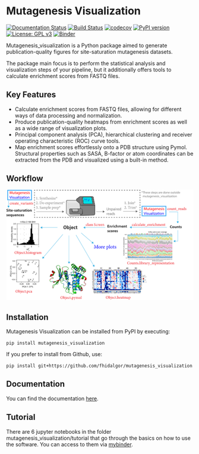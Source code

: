 # Mutagenesis Visualization
[![Documentation Status](https://readthedocs.org/projects/mutagenesis-visualization/badge/?version=latest)](https://mutagenesis-visualization.readthedocs.io/en/latest/?badge=latest)
[![Build Status](https://travis-ci.org/fhidalgor/mutagenesis_visualization.svg?branch=master)](https://travis-ci.org/fhidalgor/mutagenesis_visualization)
[![codecov](https://codecov.io/gh/fhidalgor/mutagenesis_visualization/branch/master/graph/badge.svg?token=QEAHI2DQDE)](https://codecov.io/gh/fhidalgor/mutagenesis_visualization)
[![PyPI version](https://badge.fury.io/py/mutagenesis-visualization.svg)](https://badge.fury.io/py/mutagenesis-visualization)
[![License: GPL v3](https://img.shields.io/badge/License-GPLv3-brightgreen.svg)](https://www.gnu.org/licenses/gpl-3.0)
[![Binder](https://mybinder.org/badge_logo.svg)](https://mybinder.org/v2/gh/fhidalgor/mutagenesis_visualization/HEAD?filepath=mutagenesis_visualization%2Ftutorial%2F)

Mutagenesis_visualization is a Python package aimed to generate publication-quality figures for site-saturation mutagenesis datasets.

The package main focus is to perform the statistical analysis and visualization steps of your pipeline, but it additionally offers tools to calculate enrichment scores from FASTQ files.

## Key Features

- Calculate enrichment scores from FASTQ files, allowing for different ways of data processing and normalization.
- Produce publication-quality heatmaps from enrichment scores as well as a wide range of visualization plots.
- Principal component analysis (PCA), hierarchical clustering and receiver operating characteristic (ROC) curve tools.
- Map enrichment scores effortlessly onto a PDB structure using Pymol. Structural properties such as SASA, B-factor or atom coordinates can be extracted from the PDB and visualized using a built-in method.

## Workflow

![Workflow](/docs/_static/workflow_v3.png)

## Installation

Mutagenesis Visualization can be installed from PyPI by executing:

```
pip install mutagenesis_visualization
```

If you prefer to install from Github, use:

```
pip install git+https://github.com/fhidalgor/mutagenesis_visualization
```

## Documentation

You can find the documentation [here](https://mutagenesis-visualization.readthedocs.io/en/latest/).


## Tutorial

There are 6 jupyter notebooks in the folder mutagenesis_visualization/tutorial that go through the basics on how to use the software. You can access to them via [mybinder](https://mybinder.org/v2/gh/fhidalgor/mutagenesis_visualization/HEAD?filepath=mutagenesis_visualization%2Ftutorial%2F).

